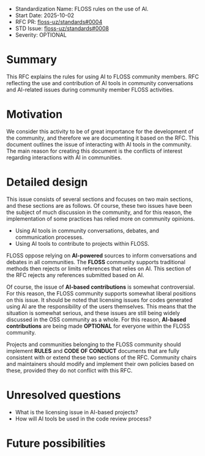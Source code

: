 - Standardization Name: FLOSS rules on the use of AI.
- Start Date: 2025-10-02
- RFC PR: [floss-uz/standards#0004](https://github.com/floss-uz/standards/pull/4)
- STD Issue: [floss-uz/standards#0008](https://github.com/floss-uz/standards/issues/8)
- Severity: OPTIONAL

# Summary

[summary]: #summary

This RFC explains the rules for using AI to FLOSS community members. RFC reflecting the use and contribution of AI tools in community conversations and AI-related issues during community member FLOSS activities. 

# Motivation

[motivation]: #motivation

We consider this activity to be of great importance for the development of the community, and therefore we are documenting it based on the RFC. This document outlines the issue of interacting with AI tools in the community. The main reason for creating this document is the conflicts of interest regarding interactions with AI in communities. 


# Detailed design

[detailed-design]: #detailed-design

This issue consists of several sections and focuses on two main sections, and these sections are as follows. Of course, these two issues have been the subject of much discussion in the community, and for this reason, the implementation of some practices has relied more on community opinions.

- Using AI tools in community conversations, debates, and communication processes.
- Using AI tools to contribute to projects within FLOSS. 

FLOSS oppose relying on **AI-powered** sources to inform conversations and debates in all communities. The **FLOSS** community supports traditional methods then rejects or limits references that relies on AI. This section of the RFC rejects any references submitted based on AI. 

Of course, the issue of **AI-based contributions** is somewhat controversial. For this reason, the FLOSS community supports somewhat liberal positions on this issue. It should be noted that licensing issues for codes generated using AI are the responsibility of the users themselves. This means that the situation is somewhat serious, and these issues are still being widely discussed in the OSS community as a whole. For this reason, **AI-based contributions** are being made **OPTIONAL** for everyone within the FLOSS community.

Projects and communities belonging to the FLOSS community should implement **RULES** and **CODE OF CONDUCT** documents that are fully consistent with or extend these two sections of the RFC. Community chairs and maintainers should modify and implement their own policies based on these, provided they do not conflict with this RFC.

# Unresolved questions

[unresolved-questions]: #unresolved-questions

- What is the licensing issue in AI-based projects?
- How will AI tools be used in the code review process?

# Future possibilities

[future-possibilities]: #future-possibilities